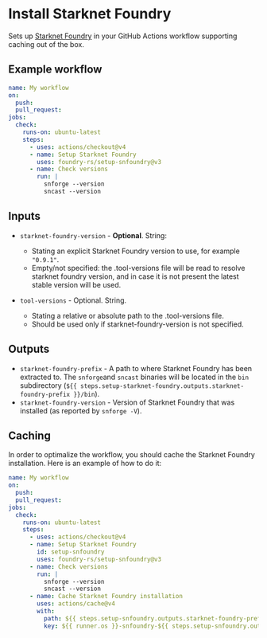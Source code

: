 # Install Starknet Foundry

Sets up [Starknet Foundry] in your GitHub Actions workflow supporting caching out of the box.

## Example workflow

```yaml
name: My workflow
on:
  push:
  pull_request:
jobs:
  check:
    runs-on: ubuntu-latest
    steps:
      - uses: actions/checkout@v4
      - name: Setup Starknet Foundry
        uses: foundry-rs/setup-snfoundry@v3
      - name: Check versions
        run: |
          snforge --version
          sncast --version
```

## Inputs

- `starknet-foundry-version` - **Optional**. String:

  - Stating an explicit Starknet Foundry version to use, for example `"0.9.1"`.
  - Empty/not specified: the .tool-versions file will be read to resolve starknet foundry version, and in case it is not present the latest stable version will be used.

- `tool-versions` - Optional. String.
  - Stating a relative or absolute path to the .tool-versions file.
  - Should be used only if starknet-foundry-version is not specified.

## Outputs

- `starknet-foundry-prefix` - A path to where Starknet Foundry has been extracted to. The `snforge`and `sncast` binaries will be located in the `bin`
  subdirectory (`${{ steps.setup-starknet-foundry.outputs.starknet-foundry-prefix }}/bin`).
- `starknet-foundry-version` - Version of Starknet Foundry that was installed (as reported by `snforge -V`).

## Caching

In order to optimalize the workflow, you should cache the Starknet Foundry installation. Here is an example of how to do it:

```yaml
name: My workflow
on:
  push:
  pull_request:
jobs:
  check:
    runs-on: ubuntu-latest
    steps:
      - uses: actions/checkout@v4
      - name: Setup Starknet Foundry
        id: setup-snfoundry
        uses: foundry-rs/setup-snfoundry@v3
      - name: Check versions
        run: |
          snforge --version
          sncast --version
      - name: Cache Starknet Foundry installation
        uses: actions/cache@v4
        with:
          path: ${{ steps.setup-snfoundry.outputs.starknet-foundry-prefix }}
          key: ${{ runner.os }}-snfoundry-${{ steps.setup-snfoundry.outputs.starknet-foundry-version }}
```


[Starknet Foundry]: https://foundry-rs.github.io/starknet-foundry
